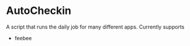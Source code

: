 # AutoCheckin

A script that runs the daily job for many different apps. Currently supports

* feebee